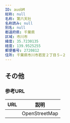 ```yaml
---
ID: auobM
総称: null
名称: 第六天社
名称読み: null
別名: null
都道府県: 千葉県
区域: 市川市
緯度: 35.7230135
経度: 139.9525255
郵便番号: 2720812
住所: 千葉県市川市若宮２丁目５−２
---
```


## その他

### 参考URL

| URL | 説明          |
| --- | ------------- |
|     | OpenStreetMap |
